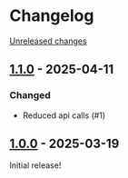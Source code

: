 # Changelog 

[Unreleased changes](https://github.com/rapidez/pro6pp-postcode/compare/1.1.0...1.1.0)
## [1.1.0](https://github.com/rapidez/pro6pp-postcode/releases/tag/1.1.0) - 2025-04-11

### Changed

- Reduced api calls (#1)

## [1.0.0](https://github.com/rapidez/pro6pp-postcode/releases/tag/1.0.0) - 2025-03-19

Initial release!

